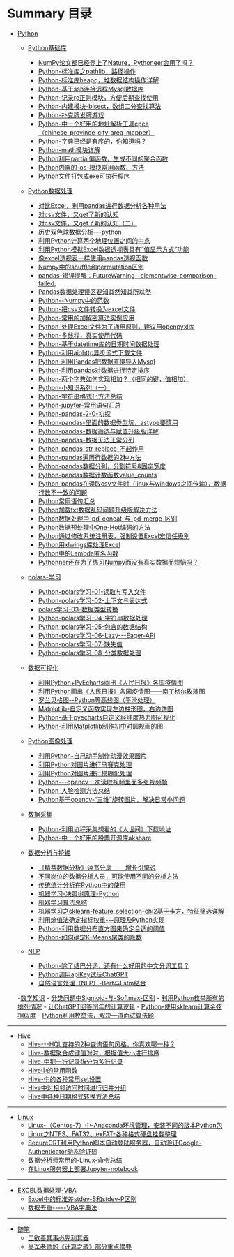 # Summary 目录

- [Python]()
	- [Python基础库]()
		- [NumPy论文都已经登上了Nature，Pythoneer会用了吗？](Python基础库/NumPy论文都已经登上了Nature，Pythoneer会用了吗？.md)
		- [Python-标准库之pathlib，路径操作](Python基础库/Python-标准库之pathlib，路径操作.md)
		- [Python-标准库heapq，堆数据结构操作详解](Python基础库/Python-标准库heapq，堆数据结构操作详解.md)
		- [Python-基于ssh连接远程Mysql数据库](Python基础库/Python-基于ssh连接远程Mysql数据库.md)
		- [Python-记录re正则模块，方便后期查找使用](Python基础库/Python-记录re正则模块，方便后期查找使用.md)
		- [Python-内建模块-bisect，数组二分查找算法](Python基础库/Python-内建模块-bisect，数组二分查找算法.md)
		- [Python-扑克牌发牌游戏](Python基础库/Python-扑克牌发牌游戏.md)
		- [Python-中一个好用的地址解析工具cpca（chinese_province_city_area_mapper）](Python基础库/Python-中一个好用的地址解析工具cpca（chinese_province_city_area_mapper）.md)
		- [Python-字典已经是有序的，你知道吗？](Python基础库/Python-字典已经是有序的，你知道吗？.md)
		- [Python-math模块详解](Python基础库/Python-math模块详解.md)
		- [Python利用partial偏函数，生成不同的聚合函数](Python基础库/Python利用partial偏函数，生成不同的聚合函数.md)
		- [Python内置的-os-模块常用函数、方法](Python基础库/Python内置的-os-模块常用函数、方法.md)
		- [Python文件打包成exe可执行程序](Python基础库/Python文件打包成exe可执行程序.md)



	- [Python数据处理]()
		- [对比Excel，利用pandas进行数据分析各种用法](Python数据处理/对比Excel，利用pandas进行数据分析各种用法.md)
		- [对csv文件，又get了新的认知](Python数据处理/对csv文件，又get了新的认知.md)
		- [对csv文件，又get了新的认知（二）](Python数据处理/对csv文件，又get了新的认知（二）.md)
		- [历史双色球数据分析---python](Python数据处理/历史双色球数据分析---python.md)
		- [利用Python计算两个地理位置之间的中点](Python数据处理/利用Python计算两个地理位置之间的中点.md)
		- [利用Python模拟Excel数据透视表具有“值显示方式”功能](Python数据处理/利用Python模拟Excel数据透视表具有“值显示方式”功能.md)
		- [像excel透视表一样使用pandas透视函数](Python数据处理/像excel透视表一样使用pandas透视函数.md)
		- [Numpy中的shuffle和permutation区别](Python数据处理/Numpy中的shuffle和permutation区别.md)
		- [pandas-错误提醒：FutureWarning--elementwise-comparison-failed;](Python数据处理/pandas-错误提醒：FutureWarning--elementwise-comparison-failed;.md)
		- [Pandas数据处理误区要知其然知其所以然](Python数据处理/Pandas数据处理误区要知其然知其所以然.md)
		- [Python--Numpy中的范数](Python数据处理/Python--Numpy中的范数.md)
		- [Python-把csv文件转换为excel文件](Python数据处理/Python-把csv文件转换为excel文件.md)
		- [Python-常用的加解密算法实例应用](Python数据处理/Python-常用的加解密算法实例应用.md)
		- [Python-处理Excel文件为了通用原则，建议用openpyxl库](Python数据处理/Python-处理Excel文件为了通用原则，建议用openpyxl库.md)
		- [Python-多线程，真实使用代码](Python数据处理/Python-多线程，真实使用代码.md)
		- [Python-基于datetime库的日期时间数据处理](Python数据处理/Python-基于datetime库的日期时间数据处理.md)
		- [Python-利用aiohttp异步流式下载文件](Python数据处理/Python-利用aiohttp异步流式下载文件.md)
		- [Python-利用Pandas把数据直接导入Mysql](Python数据处理/Python-利用Pandas把数据直接导入Mysql.md)
		- [Python-利用pandas对数据进行特定排序](Python数据处理/Python-利用pandas对数据进行特定排序.md)
		- [Python-两个字典如何实现相加？（相同的键，值相加）](Python数据处理/Python-两个字典如何实现相加？（相同的键，值相加）.md)
		- [Python-小知识系列（一）](Python数据处理/Python-小知识系列（一）.md)
		- [Python-字符串格式化方法总结](Python数据处理/Python-字符串格式化方法总结.md)
		- [Python-jupyter-常用语句汇总](Python数据处理/Python-jupyter-常用语句汇总.md)
		- [Python-pandas-2-0-初探](Python数据处理/Python-pandas-2-0-初探.md)
		- [Python-pandas-里面的数据类型坑，astype要慎用](Python数据处理/Python-pandas-里面的数据类型坑，astype要慎用.md)
		- [Python-pandas-数据筛选与赋值升级版详解](Python数据处理/Python-pandas-数据筛选与赋值升级版详解.md)
		- [Python-pandas-数据无法正常分列](Python数据处理/Python-pandas-数据无法正常分列.md)
		- [Python-pandas-str-replace-不起作用](Python数据处理/Python-pandas-str-replace-不起作用.md)
		- [Python-pandas遍历行数据的2种方法](Python数据处理/Python-pandas遍历行数据的2种方法.md)
		- [Python-pandas数据分列，分割符号&固定宽度](Python数据处理/Python-pandas数据分列，分割符号&固定宽度.md)
		- [Python-pandas数据计数函数value_counts](Python数据处理/Python-pandas数据计数函数value_counts.md)
		- [Python-pandas在读取csv文件时（linux与windows之间传输），数据行数不一致的问题](Python数据处理/Python-pandas在读取csv文件时（linux与windows之间传输），数据行数不一致的问题.md)
		- [Python常用语句汇总](Python数据处理/Python常用语句汇总.md)
		- [Python加载txt数据乱码问题升级版解决方法](Python数据处理/Python加载txt数据乱码问题升级版解决方法.md)
		- [Python数据处理中-pd-concat-与-pd-merge-区别](Python数据处理/Python数据处理中-pd-concat-与-pd-merge-区别.md)
		- [Python数据预处理中One-Hot编码的方法](Python数据处理/Python数据预处理中One-Hot编码的方法.md)
		- [Python通过修改系统注册表，强制设置Excel宏信任级别](Python数据处理/Python通过修改系统注册表，强制设置Excel宏信任级别.md)
		- [Python用xlwings库处理Excel](Python数据处理/Python用xlwings库处理Excel.md)
		- [Python中的Lambda匿名函数](Python数据处理/Python中的Lambda匿名函数.md)
		- [Pythonner还在为了练习Numpy而没有真实数据而烦恼吗？](Python数据处理/Pythonner还在为了练习Numpy而没有真实数据而烦恼吗？.md)
		
	- [polars-学习]()
		- [Python-polars学习-01-读取与写入文件](polars-学习/Python-polars学习-01-读取与写入文件.md)
		- [Python-polars学习-02-上下文与表达式](polars-学习/Python-polars学习-02-上下文与表达式.md)
		- [polars学习-03-数据类型转换](polars-学习/polars学习-03-数据类型转换.md)
		- [Python-polars学习-04-字符串数据处理](polars-学习/Python-polars学习-04-字符串数据处理.md)
		- [Python-polars学习-05-包含的数据结构](polars-学习/Python-polars学习-05-包含的数据结构.md)
		- [Python-polars学习-06-Lazy---Eager-API](polars-学习/Python-polars学习-06-Lazy---Eager-API.md)
		- [Python-polars学习-07-缺失值](polars-学习/Python-polars学习-07-缺失值.md)
		- [Python-polars学习-08-分类数据处理](polars-学习/Python-polars学习-08-分类数据处理.md)
		
	- [数据可视化]()
		- [利用Python+PyEcharts画出《人民日报》各国疫情图](数据可视化/利用Python+PyEcharts画出《人民日报》各国疫情图.md)
		- [利用Python画出《人民日报》各国疫情图——南丁格尔玫瑰图](数据可视化/利用Python画出《人民日报》各国疫情图——南丁格尔玫瑰图.md)
		- [罗兰贝格图--Python等高线图（平滑处理）](数据可视化/罗兰贝格图--Python等高线图（平滑处理）.md)
		- [Matplotlib-自定义函数实现左边柱形图，右边饼图](数据可视化/Matplotlib-自定义函数实现左边柱形图，右边饼图.md)
		- [Python-基于pyecharts自定义经纬度热力图可视化](数据可视化/Python-基于pyecharts自定义经纬度热力图可视化.md)
		- [Python-利用Matplotlib制作初中时圆规画的图](数据可视化/Python-利用Matplotlib制作初中时圆规画的图.md)

	
	
	- [Python图像处理]()
		- [利用Python-自己动手制作动漫效果图片](Python图像处理/利用Python-自己动手制作动漫效果图片.md)
		- [利用Python对图片进行马赛克处理](Python图像处理/利用Python对图片进行马赛克处理.md)
		- [利用Python对图片进行模糊化处理](Python图像处理/利用Python对图片进行模糊化处理.md)
		- [Python---opencv一次读取视频里面多张视频帧](Python图像处理/Python---opencv一次读取视频里面多张视频帧.md)
		- [Python-人脸检测方法总结](Python图像处理/Python-人脸检测方法总结.md)
		- [Python基于opencv-“三维”旋转图片，解决日常小问题](Python图像处理/Python基于opencv-“三维”旋转图片，解决日常小问题.md)



	- [数据采集]()
		- [Python-利用协程采集想看的《人世间》下载地址](数据采集/Python-利用协程采集想看的《人世间》下载地址.md)
		- [Python-中一个好用的股票开源库akshare](数据采集/Python-中一个好用的股票开源库akshare.md)
	
	
	
	- [数据分析与挖掘]()
		- [《精益数据分析》读书分享-----增长引擎说](数据分析与挖掘/《精益数据分析》读书分享-----增长引擎说.md)
		- [不同岗位的数据分析人员，可能使用不同的分析方法](数据分析与挖掘/不同岗位的数据分析人员，可能使用不同的分析方法.md)
		- [传统统计分析在Python中的使用](数据分析与挖掘/传统统计分析在Python中的使用.md)
		- [机器学习-决策树原理-Python](数据分析与挖掘/机器学习-决策树原理-Python.md)
		- [机器学习算法总结](数据分析与挖掘/机器学习算法总结.md)
		- [机器学习之sklearn-feature_selection-chi2基于卡方，特征筛选详解](数据分析与挖掘/机器学习之sklearn-feature_selection-chi2基于卡方，特征筛选详解.md)
		- [利用熵值法确定指标权重---原理及Python实现](数据分析与挖掘/利用熵值法确定指标权重---原理及Python实现.md)
		- [Python-利用数据分布直方图来确定合适的阈值](数据分析与挖掘/Python-利用数据分布直方图来确定合适的阈值.md)
		- [Python-如何确定K-Means聚类的簇数](数据分析与挖掘/Python-如何确定K-Means聚类的簇数.md)

	
	- [NLP]()
		- [Python-除了结巴分词，还有什么好用的中文分词工具？](NLP/Python-除了结巴分词，还有什么好用的中文分词工具？.md)
		- [Python调用apiKey试玩ChatGPT](NLP/Python调用apiKey试玩ChatGPT.md)
		- [自然语言处理（NLP）-Bert与Lstm结合](NLP/自然语言处理（NLP）-Bert与Lstm结合.md)
		
		
	-[数学知识]()
		- [分类问题中Sigmoid-与-Softmax-区别](数学知识/分类问题中Sigmoid-与-Softmax-区别.md)
		- [利用Python枚举所有的排列情况](数学知识/利用Python枚举所有的排列情况.md)
		- [让ChatGPT回答闰年的计算逻辑](数学知识/让ChatGPT回答闰年的计算逻辑.md)
		- [Python-使用sklearn计算余弦相似度](数学知识/Python-使用sklearn计算余弦相似度.md)
		- [Python利用枚举法，解决一道面试算法题](数学知识/Python利用枚举法，解决一道面试算法题.md)

---

- [Hive]()
	- [Hive---HQL支持的2种查询语句风格，你喜欢哪一种？](Hive/Hive---HQL支持的2种查询语句风格，你喜欢哪一种？.md)
	- [Hive-数据聚合成键值对时，根据值大小进行排序](Hive/Hive-数据聚合成键值对时，根据值大小进行排序.md)
	- [Hive-中把一行记录拆分为多行记录](Hive/Hive-中把一行记录拆分为多行记录.md)
	- [Hive中的常用函数](Hive/Hive中的常用函数.md)
	- [Hive-中的各种常用set设置](Hive/Hive-中的各种常用set设置.md)
	- [Hive中对相邻访问时间进行归并分组](Hive/Hive中对相邻访问时间进行归并分组.md)
	- [Hive中各种日期格式转换方法总结](Hive/Hive中各种日期格式转换方法总结.md)




---

- [Linux]()
	- [Linux-（Centos-7）中-Anaconda环境管理，安装不同的版本Python包](Linux/Linux-（Centos-7）中-Anaconda环境管理，安装不同的版本Python包.md)
	- [Linux之NTFS、FAT32、exFAT-各种格式硬盘挂载整理](Linux/Linux之NTFS、FAT32、exFAT-各种格式硬盘挂载整理.md)
	- [SecureCRT利用Python脚本自动登陆服务器，自动验证Google-Authenticator动态验证码](Linux/SecureCRT利用Python脚本自动登陆服务器，自动验证Google-Authenticator动态验证码.md)
	- [数据分析师常用的-Linux-命令总结](Linux/数据分析师常用的-Linux-命令总结.md)
	- [在Linux服务器上部署Jupyter-notebook](Linux/在Linux服务器上部署Jupyter-notebook.md)



---

- [EXCEL数据处理-VBA]()
	- [Excel中的标准差stdev-S和stdev-P区别](EXCEL数据处理-VBA/Excel中的标准差stdev-S和stdev-P区别.md)
	- [数据去重-----VBA字典法](EXCEL数据处理-VBA/数据去重-----VBA字典法.md)


---

- [随笔]()
	- [工欲善其事必先利其器](随笔/工欲善其事必先利其器.md)
	- [吴军老师的《计算之魂》部分重点摘要](随笔/吴军老师的《计算之魂》部分重点摘要.md)






